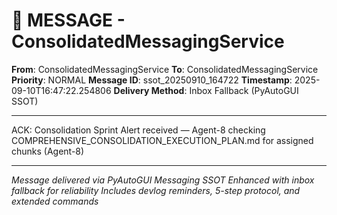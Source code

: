 # 📨 MESSAGE - ConsolidatedMessagingService

**From**: ConsolidatedMessagingService
**To**: ConsolidatedMessagingService
**Priority**: NORMAL
**Message ID**: ssot_20250910_164722
**Timestamp**: 2025-09-10T16:47:22.254806
**Delivery Method**: Inbox Fallback (PyAutoGUI SSOT)

---

ACK: Consolidation Sprint Alert received — Agent-8 checking COMPREHENSIVE_CONSOLIDATION_EXECUTION_PLAN.md for assigned chunks (Agent-8)

---

*Message delivered via PyAutoGUI Messaging SSOT*
*Enhanced with inbox fallback for reliability*
*Includes devlog reminders, 5-step protocol, and extended commands*

